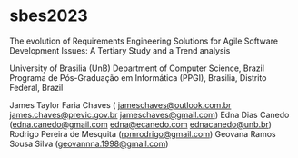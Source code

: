# sbes2023
The evolution of Requirements Engineering Solutions for Agile Software Development Issues: A Tertiary Study and a Trend analysis

University of Brasilia (UnB)
Department of Computer Science, Brazil
Programa de Pós-Graduação em Informática (PPGI), Brasilia, Distrito Federal, Brazil

James Taylor Faria Chaves (	jameschaves@outlook.com.br james.chaves@previc.gov.br jameschaves@gmail.com)
Edna Dias Canedo (edna.canedo@gmail.com edna@ecanedo.com ednacanedo@unb.br)
Rodrigo Pereira de Mesquita (rpmrodrigo@gmail.com)
Geovana Ramos Sousa Silva (geovannna.1998@gmail.com)
